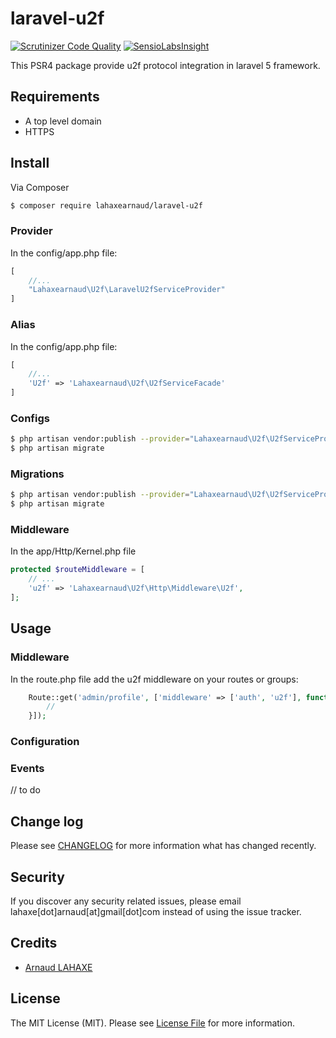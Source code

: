 # laravel-u2f
[![Scrutinizer Code Quality](https://scrutinizer-ci.com/g/lahaxearnaud/laravel-u2f/badges/quality-score.png?b=master)](https://scrutinizer-ci.com/g/lahaxearnaud/laravel-u2f/?branch=master)
[![SensioLabsInsight](https://insight.sensiolabs.com/projects/c85fa3f1-7854-4eec-932d-8ac625c1318c/mini.png)](https://insight.sensiolabs.com/projects/c85fa3f1-7854-4eec-932d-8ac625c1318c)

This PSR4 package provide u2f protocol integration in laravel 5 framework.

## Requirements
- A top level domain
- HTTPS

## Install

Via Composer

``` bash
$ composer require lahaxearnaud/laravel-u2f
```

### Provider

In the config/app.php file:
``` php
[
    //...
    "Lahaxearnaud\U2f\LaravelU2fServiceProvider"
]
```

### Alias

In the config/app.php file:
``` php
[
    //...
    'U2f' => 'Lahaxearnaud\U2f\U2fServiceFacade'
]
```

### Configs

``` bash
$ php artisan vendor:publish --provider="Lahaxearnaud\U2f\U2fServiceProvider" --tag=config
$ php artisan migrate
```

### Migrations

``` bash
$ php artisan vendor:publish --provider="Lahaxearnaud\U2f\U2fServiceProvider" --tag=migrations
$ php artisan migrate
```

### Middleware

In the app/Http/Kernel.php file

``` php
protected $routeMiddleware = [
    // ...
    'u2f' => 'Lahaxearnaud\U2f\Http\Middleware\U2f',
];
```

## Usage

### Middleware

In the route.php file add the u2f middleware on your routes or groups:
``` php
    Route::get('admin/profile', ['middleware' => ['auth', 'u2f'], function () {
        //
    }]);
```
### Configuration

### Events

// to do

## Change log

Please see [CHANGELOG](CHANGELOG.md) for more information what has changed recently.

## Security

If you discover any security related issues, please email lahaxe[dot]arnaud[at]gmail[dot]com instead of using the issue tracker.

## Credits

- [Arnaud LAHAXE](https://github.com/lahaxearnaud)

## License

The MIT License (MIT). Please see [License File](LICENSE.md) for more information.
